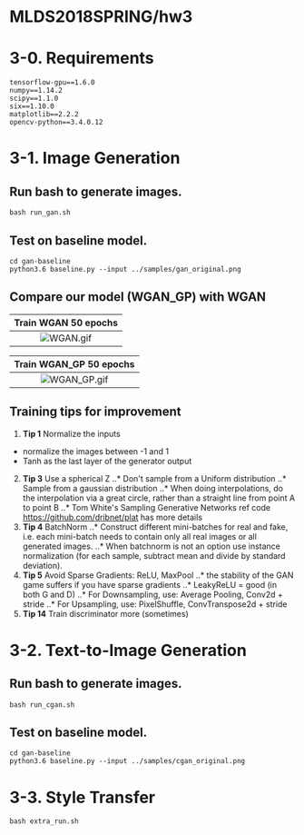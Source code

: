 # MLDS2018SPRING/hw3

# 3-0. Requirements
```
tensorflow-gpu==1.6.0
numpy==1.14.2
scipy==1.1.0
six==1.10.0
matplotlib==2.2.2
opencv-python==3.4.0.12
```

# 3-1. Image Generation
## Run bash to generate images.
```
bash run_gan.sh
```
## Test on baseline model.
```
cd gan-baseline
python3.6 baseline.py --input ../samples/gan_original.png
```
## Compare our model (WGAN_GP) with WGAN

|Train WGAN 50 epochs|
|:------------------:|
|![WGAN.gif](https://github.com/JasonYao81000/MLDS2018SPRING/blob/master/hw3/hw3_1/results/WGAN_Anime_64_62/WGAN.gif)|

|Train WGAN_GP 50 epochs|
|:------------------:|
|![WGAN_GP.gif](https://github.com/JasonYao81000/MLDS2018SPRING/blob/master/hw3/hw3_1/results/WGAN_GP_Anime_64_62/WGAN_GP.gif)|

## Training tips for improvement
1. **Tip 1** Normalize the inputs 
* normalize the images between -1 and 1 
* Tanh as the last layer of the generator output 
2. **Tip 3** Use a spherical Z 
..* Don't sample from a Uniform distribution 
..* Sample from a gaussian distribution 
..* When doing interpolations, do the interpolation via a great circle, rather than a straight line from point A to point B 
..* Tom White's Sampling Generative Networks ref code https://github.com/dribnet/plat has more details 
3. **Tip 4** BatchNorm 
..* Construct different mini-batches for real and fake, i.e. each mini-batch needs to contain only all real images or all generated images. 
..* When batchnorm is not an option use instance normalization (for each sample, subtract mean and divide by standard deviation). 
4. **Tip 5** Avoid Sparse Gradients: ReLU, MaxPool 
..* the stability of the GAN game suffers if you have sparse gradients 
..* LeakyReLU = good (in both G and D) 
..* For Downsampling, use: Average Pooling, Conv2d + stride 
..* For Upsampling, use: PixelShuffle, ConvTranspose2d + stride 
5. **Tip 14** Train discriminator more (sometimes) 

# 3-2. Text-to-Image Generation
## Run bash to generate images.
```
bash run_cgan.sh
```
## Test on baseline model.
```
cd gan-baseline
python3.6 baseline.py --input ../samples/cgan_original.png
```

# 3-3. Style Transfer
```
bash extra_run.sh
```
